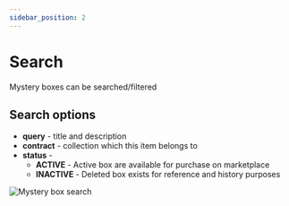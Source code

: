 ```yaml
---
sidebar_position: 2
---
```


# Search

Mystery boxes can be searched/filtered

## Search options

- **query** - title and description
- **contract** - collection which this item belongs to
- **status** -
    - **ACTIVE** - Active box are available for purchase on marketplace
    - **INACTIVE** - Deleted box exists for reference and history purposes

![Mystery box search](/img/admin/mechanics-simple/mystery/mystery_box_search.png)
